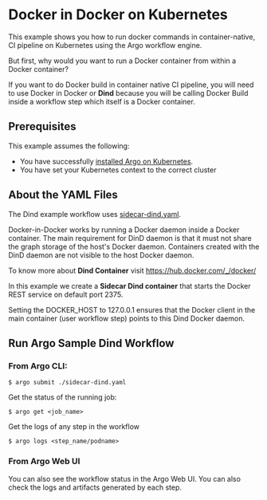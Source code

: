 # Docker in Docker on Kubernetes

This example shows you how to run docker commands in container-native, CI pipeline on Kubernetes using the Argo workflow engine. 

But first, why would you want to run a Docker container from within a Docker container?

If you want to do Docker build in container native CI pipeline, you will need to use Docker in Docker or **Dind** because you will be calling Docker Build inside a workflow step which itself is a Docker container.


## Prerequisites
This example assumes the following:

* You have successfully [installed Argo on Kubernetes](https://applatix.com/open-source/argo/get-started/installation).
* You have set your Kubernetes context to the correct cluster


## About the YAML Files

The Dind example workflow uses [sidecar-dind.yaml](https://github.com/argoproj/argo/blob/master/examples/sidecar-dind.yaml).

Docker-in-Docker works by running a Docker daemon inside a Docker container. The main requirement for DinD daemon is that it must not share the graph storage of the host's Docker daemon. Containers created with the DinD daemon are not visible to the host Docker daemon. 

To know more about **Dind Container** visit https://hub.docker.com/_/docker/

In this example we create a **Sidecar Dind container** that starts the Docker REST service on default port 2375.

Setting the DOCKER_HOST to 127.0.0.1 ensures that the Docker client in the main container (user workflow step) points to this Dind Docker daemon.


## Run Argo Sample Dind Workflow

### From Argo CLI:

```
$ argo submit ./sidecar-dind.yaml

```
Get the status of the running job:


```
$ argo get <job_name>

```

Get the logs of any step in the workflow

```
$ argo logs <step_name/podname>

```

### From Argo Web UI
You can also see the workflow status in the Argo Web UI. You can also check the logs and artifacts generated by each step.



